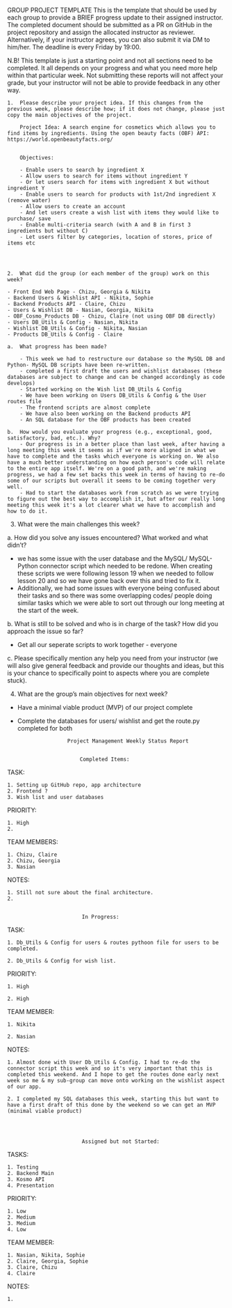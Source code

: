 GROUP PROJECT TEMPLATE
This is the template that should be used by each group to provide a BRIEF progress update to their assigned instructor. The completed document should be submitted as a PR on GitHub in the project repository and assign the allocated instructor as reviewer. Alternatively, if your instructor agrees, you can also submit it via DM to him/her. The deadline is every Friday by 19:00. 
	
N.B! This template is just a starting point and not all sections need to be completed. It all depends on your progress and what you need more help within that particular week. Not submitting these reports will not affect your grade, but your instructor will not be able to provide feedback in any other way. 


	1.	Please describe your project idea. If this changes from the previous week, please describe how; if it does not change, please just copy the main objectives of the project. 

		Project Idea: A search engine for cosmetics which allows you to find items by ingredients. Using the open beauty facts (OBF) API: https://world.openbeautyfacts.org/ 


		Objectives: 

		- Enable users to search by ingredient X 
		- Allow users to search for items without ingredient Y
		- Or let users search for items with ingredient X but without ingredient Y
		- Enable users to search for products with 1st/2nd ingredient X (remove water)
		- Allow users to create an account
		- And let users create a wish list with items they would like to purchase/ save
		- Enable multi-criteria search (with A and B in first 3 ingredients but without C)
		- Let users filter by categories, location of stores, price of items etc




	2.	What did the group (or each member of the group) work on this week?

	- Front End Web Page - Chizu, Georgia & Nikita
	- Backend Users & Wishlist API - Nikita, Sophie
	- Backend Products API - Claire, Chizu
	- Users & Wishlist DB - Nasian, Georgia, Nikita
	- OBF_Cosmo_Products DB - Chizu, Claire (not using OBF DB directly)
	- Users DB_Utils & Config - Nasian, Nikita
	- Wishlist DB_Utils & Config - Nikita, Nasian
	- Products DB_Utils & Config - Claire
    
  	a.	What progress has been made? 
    
    	- This week we had to restructure our database so the MySQL DB and Python- MySQL DB scripts have been re-written.
    	- completed a first draft the users and wishlist databases (these databases are subject to change and can be changed accordingly as code develops)
    	- Started working on the Wish list DB_Utils & Config
    	- We have been working on Users DB_Utils & Config & the User routes file
    	- The frontend scripts are almost complete 
    	- We have also been working on the Backend products API
    	- An SQL database for the OBF products has been created 
    
  	b.	How would you evaluate your progress (e.g., exceptional, good, satisfactory, bad, etc.). Why?
    	- Our progress is in a better place than last week, after having a long meeting this week it seems as if we're more aligned in what we have to complete and the tasks which everyone is working on. We also have a much better understanding on how each person's code will relate to the entire app itself. We're on a good path, and we're making progress, we had a few set backs this week in terms of having to re-do some of our scripts but overall it seems to be coming together very well. 
    	- Had to start the databases work from scratch as we were trying to figure out the best way to accomplish it, but after our really long meeting this week it's a lot clearer what we have to accomplish and how to do it.



3.	What were the main challenges this week? 

  a.	How did you solve any issues encountered? What worked and what didn’t?
  - we has some issue with the user database and the MySQL/ MySQL-Python connector script which needed to be redone. When creating these scripts we were following lesson 19 when we needed to follow lesson 20 and so we have gone back over this and tried to fix it. 
  - Additionally, we had some issues with everyone being confused about their tasks and so there was some overlapping codes/ people doing similar tasks which we were able to sort out through our long meeting at the start of the week.

  b.	What is still to be solved and who is in charge of the task? How did you approach the issue so far? 
  -  Get all our seperate scripts to work together - everyone
  
  c. Please specifically mention any help you need from your instructor (we will also give general feedback and provide our thoughts and ideas, but this is your chance to specifically point to aspects where you are complete stuck). 


4.	What are the group’s main objectives for next week?
  - Have a minimal viable product (MVP) of our project complete
  - Complete the databases for users/ wishlist and get the route.py completed for both 






						Project Management Weekly Status Report


							Completed Items:

TASK:

	1. Setting up GitHub repo, app architecture
	2. Frontend ?
	3. Wish list and user databases

PRIORITY:

	1. High
	2.

TEAM MEMBERS:

	1. Chizu, Claire
	2. Chizu, Georgia
	3. Nasian

NOTES:

	1. Still not sure about the final architecture.
	2. 

				
							In Progress:


TASK:

	1. Db_Utils & Config for users & routes pythoon file for users to be completed. 

	2. Db_Utils & Config for wish list.


PRIORITY:

	1. High

	2. High


TEAM MEMBER:

	1. Nikita

	2. Nasian


NOTES:

	1. Almost done with User Db_Utils & Config. I had to re-do the connector script this week and so it's very important that this is completed this weekend. And I hope to get the routes done early next week so me & my sub-group can move onto working on the wishlist aspect of our app. 

	2. I completed my SQL databases this week, starting this but want to have a first draft of this done by the weekend so we can get an MVP (minimal viable product)


			
				
							Assigned but not Started:

TASKS:

	1. Testing 
	2. Backend Main
	3. Kosmo API
	4. Presentation

PRIORITY: 

	1. Low
	2. Medium
	3. Medium
	4. Low

TEAM MEMBER: 

	1. Nasian, Nikita, Sophie
	2. Claire, Georgia, Sophie
	3. Claire, Chizu
	4. Claire

NOTES:

	1.


				
				
